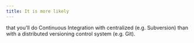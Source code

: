 ```yaml
---
title: It is more likely
---
```


that you'll do Continuous Integration with centralized (e.g. Subversion) than with a distributed versioning control system (e.g. Git).
